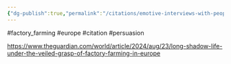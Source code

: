 ```yaml
---
{"dg-publish":true,"permalink":"/citations/emotive-interviews-with-people-living-near-european-factory-farms/","tags":["#factory_farming","#europe","#citation","#persuasion"],"created":"2025-10-23T17:42:45.599+01:00","updated":"2025-10-23T17:42:45.599+01:00"}
---
```


#factory_farming #europe #citation #persuasion 

https://www.theguardian.com/world/article/2024/aug/23/long-shadow-life-under-the-veiled-grasp-of-factory-farming-in-europe